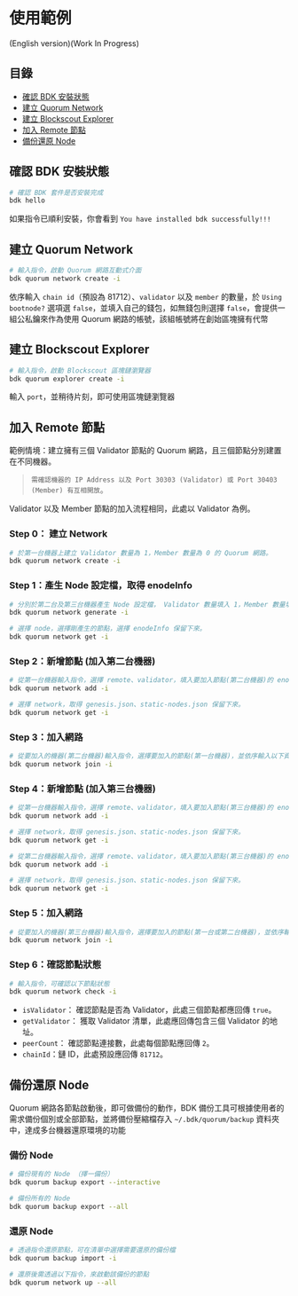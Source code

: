 # 使用範例
(English version)(Work In Progress)

## 目錄
- [確認 BDK 安裝狀態](#確認-bdk-安裝狀態)
- [建立 Quorum Network](#建立-quorum-network)
- [建立 Blockscout Explorer](#建立-blockscout-explorer)
- [加入 Remote 節點](#加入-remote-節點)
- [備份還原 Node](#備份還原-node)

## 確認 BDK 安裝狀態

```bash
# 確認 BDK 套件是否安裝完成
bdk hello
```

如果指令已順利安裝，你會看到 `You have installed bdk successfully!!!` 

## 建立 Quorum Network

```bash
# 輸入指令，啟動 Quorum 網路互動式介面
bdk quorum network create -i
```

依序輸入 `chain id`（預設為 81712）、`validator` 以及 `member` 的數量，於 `Using bootnode?` 選項選 `false`，並填入自己的錢包，如無錢包則選擇 `false`，會提供一組公私鑰來作為使用 Quorum 網路的帳號，該組帳號將在創始區塊擁有代幣

## 建立 Blockscout Explorer

```bash
# 輸入指令，啟動 Blockscout 區塊鏈瀏覽器
bdk quorum explorer create -i
```

輸入 `port`，並稍待片刻，即可使用區塊鏈瀏覽器

## 加入 Remote 節點

範例情境：建立擁有三個 Validator 節點的 Quorum 網路，且三個節點分別建置在不同機器。

> `需確認機器的 IP Address 以及 Port 30303 (Validator) 或 Port 30403 (Member) 有互相開放`。

Validator 以及 Member 節點的加入流程相同，此處以 Validator 為例。

### Step 0： 建立 Network

```bash
# 於第一台機器上建立 Validator 數量為 1，Member 數量為 0 的 Quorum 網路。
bdk quorum network create -i
```

### Step 1：產生 Node 設定檔，取得 enodeInfo

```bash
# 分別於第二台及第三台機器產生 Node 設定檔， Validator 數量填入 1，Member 數量填入 0。
bdk quorum network generate -i

# 選擇 node，選擇剛產生的節點，選擇 enodeInfo 保留下來。
bdk quorum network get -i
```

### Step 2：新增節點 (加入第二台機器)

```bash
# 從第一台機器輸入指令，選擇 remote、validator，填入要加入節點(第二台機器)的 enodeInfo、IP Address。
bdk quorum network add -i

# 選擇 network，取得 genesis.json、static-nodes.json 保留下來。
bdk quorum network get -i
```

### Step 3：加入網路

```bash
# 從要加入的機器(第二台機器)輸入指令，選擇要加入的節點(第一台機器)，並依序輸入以下資訊，填入要加入網路的 IP Address、genesis.json、static-nodes.json。
bdk quorum network join -i
```

### Step 4：新增節點 (加入第三台機器)

```bash
# 從第一台機器輸入指令，選擇 remote、validator，填入要加入節點(第三台機器)的 enodeInfo、IP Address。
bdk quorum network add -i

# 選擇 network，取得 genesis.json、static-nodes.json 保留下來。
bdk quorum network get -i
```
```bash
# 從第二台機器輸入指令，選擇 remote、validator，填入要加入節點(第三台機器)的 enodeInfo、IP Address。
bdk quorum network add -i

# 選擇 network，取得 genesis.json、static-nodes.json 保留下來。
bdk quorum network get -i
```

### Step 5：加入網路

```bash
# 從要加入的機器(第三台機器)輸入指令，選擇要加入的節點(第一台或第二台機器)，並依序輸入以下資訊，填入要加入網路的 IP Address、genesis.json、static-nodes.json。
bdk quorum network join -i
```

### Step 6：確認節點狀態

```bash
# 輸入指令，可確認以下節點狀態
bdk quorum network check -i
```
- `isValidator`： 確認節點是否為 Validator，此處三個節點都應回傳 `true`。
- `getValidator`： 獲取 Validator 清單，此處應回傳包含三個 Validator 的地址。
- `peerCount`： 確認節點連接數，此處每個節點應回傳 `2`。
- `chainId`：鏈 ID，此處預設應回傳 `81712`。

## 備份還原 Node

Quorum 網路各節點啟動後，即可做備份的動作，BDK 備份工具可根據使用者的需求備份個別或全部節點，並將備份壓縮檔存入 `~/.bdk/quorum/backup` 資料夾中，達成多台機器還原環境的功能

### 備份 Node

```bash
# 備份現有的 Node （擇一備份）
bdk quorum backup export --interactive
```

```bash
# 備份所有的 Node
bdk quorum backup export --all
```

### 還原 Node

```bash
# 透過指令還原節點，可在清單中選擇需要還原的備份檔
bdk quorum backup import -i
```

```bash
# 還原後需透過以下指令，來啟動該備份的節點
bdk quorum network up --all
```